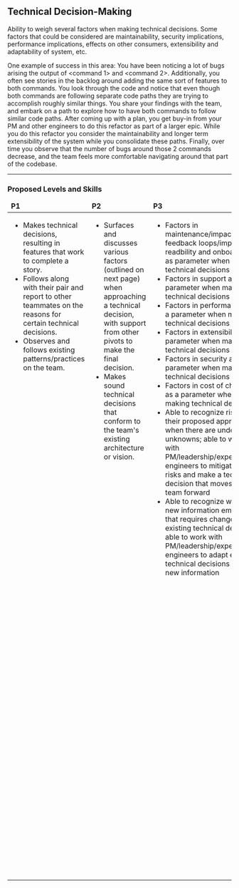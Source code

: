 <!--- This file was GENERATED.  Do not edit it directly.  Instead, edit the corresponding YAML file --->
## Technical Decision-Making

Ability to weigh several factors when making technical decisions. Some factors that could be considered are maintainability, security implications, performance implications, effects on other consumers, extensibility and adaptability of system, etc.

One example of success in this area: You have been noticing a lot of bugs arising the output of <command 1> and <command 2>. Additionally, you often see stories in the backlog around adding the same sort of features to both commands. You look through the code and notice that even though both commands are following separate code paths they are trying to accomplish roughly similar things. You share your findings with the team, and embark on a path to explore how to have both commands to follow similar code paths. After coming up with a plan, you get buy-in from your PM and other engineers to do this refactor as part of a larger epic. While you do this refactor you consider the maintainability and longer term extensibility of the system while you consolidate these paths. Finally, over time you observe that the number of bugs around those 2 commands decrease, and the team feels more comfortable navigating around that part of the codebase.

---
### Proposed Levels and Skills

<table>
<tbody>

<thead>
<td><strong>P1</strong></td>
<td><strong>P2</strong></td>
<td><strong>P3</strong></td>
<td><strong>P4</strong></td>

</thead>

<tr>

<!-- P1 -->
<td valign="top"><ul>
  <li>Makes technical decisions, resulting in features that work to complete a story.</li>

  <li>Follows along with their pair and report to other teammates on the reasons for certain technical decisions.</li>

  <li>Observes and follows existing patterns/practices on the team.</li>
</ul></td>

<!-- P2 -->
<td valign="top"><ul>
  <li>Surfaces and discusses various factors (outlined on next page) when approaching a technical decision, with support from other pivots to make the final decision.</li>

  <li>Makes sound technical decisions that conform to the team's existing architecture or vision.</li>
</ul></td>

<!-- P3 -->
<td valign="top"><ul>
  <li>Factors in maintenance/impact on feedback loops/impact on readbility and onboarding as parameter when making technical decisions</li>

  <li>Factors in support as parameter when making technical decisions</li>

  <li>Factors in performance as a parameter when making technical decisions</li>

  <li>Factors in extensibility as parameter when making technical decisions</li>

  <li>Factors in security as parameter when making technical decisions</li>

  <li>Factors in cost of change as a parameter when making technical decisions</li>

  <li>Able to recognize risks of their proposed approaches when there are underlying unknowns; able to work with PM/leadership/experienced engineers to mitigate the risks and make a technical decision that moves the team forward</li>

  <li>Able to recognize when new information emerges that requires changes in existing technical design; able to work with PM/leadership/experienced engineers to adapt existing technical decisions to the new information</li>
</ul></td>

<!-- P4 -->
<td valign="top"><ul>
  <li>Takes an outcome-oriented mindset to technical decision-making.</li>

  <li>Can articulate the tradeoffs and parameters (with priorities) that drove a technical decision</li>

  <li>Bring others along on the decision-making journey, and teaches team members how to prioritize approaches and weigh-in several factors</li>

  <li>Able to change course on decisions readily (in attitude) and easily (in artifacts produced) as new information emerges</li>

  <li>Able to navigate uncertainty in underlying technical choices when making technical decisions</li>

  <li>Able to explore options and make technical decisions (without painting project in the corner) when there are unknowns in the domain</li>
</ul></td>

</tr>
</tbody></table>
